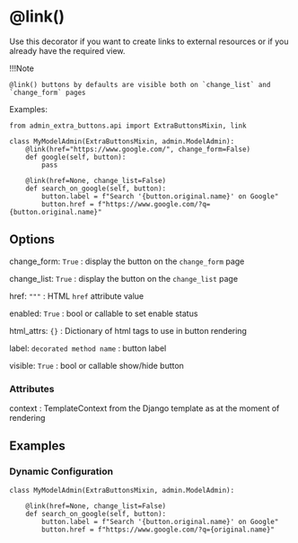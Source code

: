 # @link()

Use this decorator if you want to create links to external 
resources or if you already have the required view. 


!!!Note
    
    @link() buttons by defaults are visible both on `change_list` and `change_form` pages


Examples:
    
    from admin_extra_buttons.api import ExtraButtonsMixin, link

    class MyModelAdmin(ExtraButtonsMixin, admin.ModelAdmin):
        @link(href="https://www.google.com/", change_form=False)
        def google(self, button):
            pass
    
        @link(href=None, change_list=False)
        def search_on_google(self, button):
            button.label = f"Search '{button.original.name}' on Google"
            button.href = f"https://www.google.com/?q={button.original.name}"
     

## Options

change_form: `True`
: display the button on the `change_form` page

change_list: `True`
: display  the button on the `change_list` page

href: `"""`
: HTML `href` attribute value 

enabled: `True`
: bool or callable to set enable status

html_attrs: `{}`
: Dictionary of html tags to use in button rendering

label: `decorated method name`
: button label

visible: `True`
: bool or callable show/hide button


### Attributes

context
: TemplateContext from the Django template as at the moment of rendering

## Examples

### Dynamic Configuration

    class MyModelAdmin(ExtraButtonsMixin, admin.ModelAdmin):

        @link(href=None, change_list=False)
        def search_on_google(self, button):
            button.label = f"Search '{button.original.name}' on Google"
            button.href = f"https://www.google.com/?q={original.name}"

